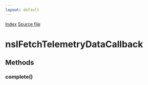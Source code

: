 ```yaml
---
layout: default
---
```

<div id='links'><a href="../index.html">Index</a>
<a href="http://dxr.mozilla.org/mozilla-central/source/toolkit/components/telemetry/nsITelemetry.idl">Source file</a>
</div>

# nsIFetchTelemetryDataCallback #

## Methods ##

### complete() ###

